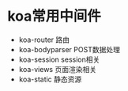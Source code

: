 # koa常用中间件

- koa-router 路由
- koa-bodyparser POST数据处理
- koa-session session相关
- koa-views 页面渲染相关
- koa-static 静态资源

